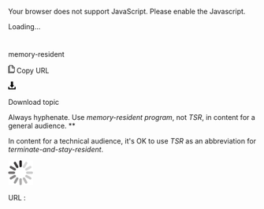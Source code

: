 Your browser does not support JavaScript. Please enable the Javascript.

Loading...

# 

memory-resident

![Copy URL](memory-resident_files/Copy.png)
Copy URL

![Download](memory-resident_files/Download.png)

Download topic

Always hyphenate. Use *memory-resident program*, not *TSR*, in content for a general audience. **

In content for a technical audience, it's OK to use *TSR* as an abbreviation for *terminate-and-stay-resident*.

![In progress](memory-resident_files/activity-large.gif)

URL :

